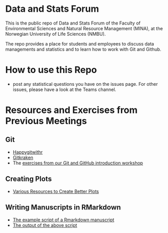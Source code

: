 # Data and Stats Forum

This is the public repo of Data and Stats Forum of the Faculty of Environmental Sciences and Natural Resource Management (MINA), at the Norwegian University of Life Sciences (NMBU).

The repo provides a place for students and employees to discuss data managements and statistics and to learn how to work with Git and Github.

# How to use this Repo

-   post any statistical questions you have on the issues page. For other issues, please have a look at the Teams channel.

# Resources and Exercises from Previous Meetings

## Git

-  [Happygitwithr](https://happygitwithr.com/index.html)
-  [Gitkraken](https://www.gitkraken.com/)
-  The [exercises from our Git and GitHub introduction workshop](https://github.com/NMBU-Data-Science/MINA_DSF/blob/main/Exercises/Git/Working_With_Git.md)

## Creating Plots
- [Various Resources to Create Better Plots](https://github.com/NMBU-Data-Science/MINA_DSF/blob/main/Exercises/Plotting/Plot_off_29_08_2022_Resources.pdf)

## Writing Manuscripts in RMarkdown
-  [The example script of a Rmarkdown manuscript](https://github.com/NMBU-Data-Science/MINA_DSF/blob/main/Exercises/RMarkdown/Rmarkdown_Manuscript.Rmd)
-  [The output of the above script](https://github.com/NMBU-Data-Science/MINA_DSF/blob/main/Exercises/RMarkdown/Rmarkdown_Manuscript.pdf)